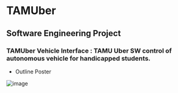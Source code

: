 # TAMUber
## Software Engineering Project
### TAMUber Vehicle Interface : TAMU Uber SW control of autonomous vehicle for handicapped students.

* Outline Poster  

![image](https://github.com/wwshenmegui/TAMUber/blob/master/reports/Poster2019Fall.jpg)


      
